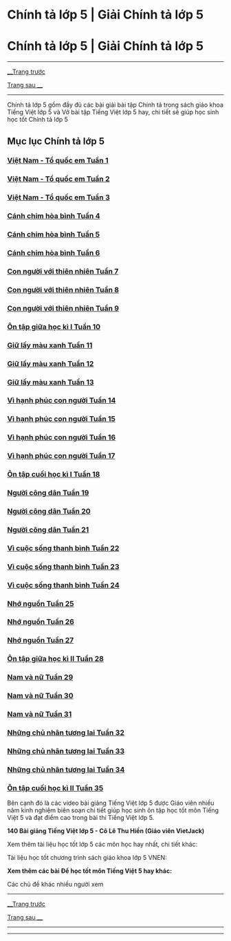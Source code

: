 # Chính tả lớp 5 | Giải Chính tả lớp 5

# Chính tả lớp 5 | Giải Chính tả lớp 5

* * *

[__Trang trước](https://vietjack.com/tieng-viet-lop-5/index.jsp)

[Trang sau __](https://vietjack.com/tieng-viet-lop-5/chinh-ta-nghe-viet-viet-nam-than-yeu.jsp)

* * *

Chính tả lớp 5 gồm đầy đủ các bài giải bài tập Chính tả trong sách giáo khoa Tiếng Việt lớp 5 và Vở bài tập Tiếng Việt lớp 5 hay, chi tiết sẽ giúp học sinh học tốt Chính tả lớp 5

## Mục lục Chính tả lớp 5

### [**Việt Nam - Tổ quốc em Tuần 1**](https://vietjack.com/tieng-viet-lop-5/viet-nam-to-quoc-em-tuan-1.jsp)

### [**Việt Nam - Tổ quốc em Tuần 2**](https://vietjack.com/tieng-viet-lop-5/viet-nam-to-quoc-em-tuan-2.jsp)

### [**Việt Nam - Tổ quốc em Tuần 3**](https://vietjack.com/tieng-viet-lop-5/viet-nam-to-quoc-em-tuan-3.jsp)

### [**Cánh chim hòa bình Tuần 4**](https://vietjack.com/tieng-viet-lop-5/canh-chim-hoa-binh-tuan-4.jsp)

### [**Cánh chim hòa bình Tuần 5**](https://vietjack.com/tieng-viet-lop-5/canh-chim-hoa-binh-tuan-5.jsp)

### [**Cánh chim hòa bình Tuần 6**](https://vietjack.com/tieng-viet-lop-5/canh-chim-hoa-binh-tuan-6.jsp)

### [**Con người với thiên nhiên Tuần 7**](https://vietjack.com/tieng-viet-lop-5/con-nguoi-voi-thien-nhien-tuan-7.jsp)

### [**Con người với thiên nhiên Tuần 8**](https://vietjack.com/tieng-viet-lop-5/con-nguoi-voi-thien-nhien-tuan-8.jsp)

### [**Con người với thiên nhiên Tuần 9**](https://vietjack.com/tieng-viet-lop-5/con-nguoi-voi-thien-nhien-tuan-9.jsp)

### [**Ôn tập giữa học kì I Tuần 10**](https://vietjack.com/tieng-viet-lop-5/on-tap-giua-hoc-ki-1-tuan-10.jsp)

### [**Giữ lấy màu xanh Tuần 11**](https://vietjack.com/tieng-viet-lop-5/giu-lay-mau-xanh-tuan-11.jsp)

### [**Giữ lấy màu xanh Tuần 12**](https://vietjack.com/tieng-viet-lop-5/giu-lay-mau-xanh-tuan-12.jsp)

### [**Giữ lấy màu xanh Tuần 13**](https://vietjack.com/tieng-viet-lop-5/giu-lay-mau-xanh-tuan-13.jsp)

### [**Vì hạnh phúc con người Tuần 14**](https://vietjack.com/tieng-viet-lop-5/vi-hanh-phuc-con-nguoi-tuan-14.jsp)

### [**Vì hạnh phúc con người Tuần 15**](https://vietjack.com/tieng-viet-lop-5/vi-hanh-phuc-con-nguoi-tuan-15.jsp)

### [**Vì hạnh phúc con người Tuần 16**](https://vietjack.com/tieng-viet-lop-5/vi-hanh-phuc-con-nguoi-tuan-16.jsp)

### [**Vì hạnh phúc con người Tuần 17**](https://vietjack.com/tieng-viet-lop-5/vi-hanh-phuc-con-nguoi-tuan-17.jsp)

### [**Ôn tập cuối học kì I Tuần 18**](https://vietjack.com/tieng-viet-lop-5/on-tap-cuoi-hoc-ki-1-tuan-18.jsp)

### [**Người công dân Tuần 19**](https://vietjack.com/tieng-viet-lop-5/nguoi-cong-dan-tuan-19.jsp)

### [**Người công dân Tuần 20**](https://vietjack.com/tieng-viet-lop-5/nguoi-cong-dan-tuan-20.jsp)

### [**Người công dân Tuần 21**](https://vietjack.com/tieng-viet-lop-5/nguoi-cong-dan-tuan-21.jsp)

### [**Vì cuộc sống thanh bình Tuần 22**](https://vietjack.com/tieng-viet-lop-5/vi-cuoc-song-thanh-binh-tuan-22.jsp)

### [**Vì cuộc sống thanh bình Tuần 23**](https://vietjack.com/tieng-viet-lop-5/vi-cuoc-song-thanh-binh-tuan-23.jsp)

### [**Vì cuộc sống thanh bình Tuần 24**](https://vietjack.com/tieng-viet-lop-5/vi-cuoc-song-thanh-binh-tuan-24.jsp)

### [**Nhớ nguồn Tuần 25**](https://vietjack.com/tieng-viet-lop-5/nho-nguon-tuan-25.jsp)

### [**Nhớ nguồn Tuần 26**](https://vietjack.com/tieng-viet-lop-5/nho-nguon-tuan-26.jsp)

### [**Nhớ nguồn Tuần 27**](https://vietjack.com/tieng-viet-lop-5/nho-nguon-tuan-27.jsp)

### [**Ôn tập giữa học kì II Tuần 28**](https://vietjack.com/tieng-viet-lop-5/on-tap-giua-hoc-ki-2-tuan-28.jsp)

### [**Nam và nữ Tuần 29**](https://vietjack.com/tieng-viet-lop-5/nam-va-nu-tuan-29.jsp)

### [**Nam và nữ Tuần 30**](https://vietjack.com/tieng-viet-lop-5/nam-va-nu-tuan-30.jsp)

### [**Nam và nữ Tuần 31**](https://vietjack.com/tieng-viet-lop-5/nam-va-nu-tuan-31.jsp)

### [**Những chủ nhân tương lai Tuần 32**](https://vietjack.com/tieng-viet-lop-5/nhung-chu-nhan-tuong-lai-tuan-32.jsp)

### [**Những chủ nhân tương lai Tuần 33**](https://vietjack.com/tieng-viet-lop-5/nhung-chu-nhan-tuong-lai-tuan-33.jsp)

### [**Những chủ nhân tương lai Tuần 34**](https://vietjack.com/tieng-viet-lop-5/nhung-chu-nhan-tuong-lai-tuan-34.jsp)

### [**Ôn tập cuối học kì II Tuần 35**](https://vietjack.com/tieng-viet-lop-5/on-tap-cuoi-hoc-ki-2-tuan-35.jsp)

Bên cạnh đó là các video bài giảng Tiếng Việt lớp 5 được Giáo viên nhiều năm kinh nghiệm biên soạn chi tiết giúp học sinh ôn tập học tốt môn Tiếng Việt 5 và đạt điểm cao trong bài thi Tiếng Việt lớp 5.

**140 Bài giảng Tiếng Việt lớp 5 - Cô Lê Thu Hiền (Giáo viên VietJack)**

Xem thêm tài liệu học tốt lớp 5 các môn học hay nhất, chi tiết khác:

Tài liệu học tốt chương trình sách giáo khoa lớp 5 VNEN:

**Xem thêm các bài Để học tốt môn Tiếng Việt 5 hay khác:**

Các chủ đề khác nhiều người xem 

* * *

[__Trang trước](https://vietjack.com/tieng-viet-lop-5/index.jsp)

[Trang sau __](https://vietjack.com/tieng-viet-lop-5/chinh-ta-nghe-viet-viet-nam-than-yeu.jsp)

* * *

* * *
